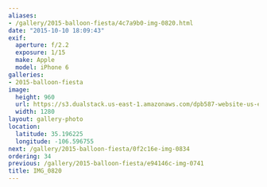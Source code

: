 ```yaml
---
aliases:
- /gallery/2015-balloon-fiesta/4c7a9b0-img-0820.html
date: "2015-10-10 18:09:43"
exif:
  aperture: f/2.2
  exposure: 1/15
  make: Apple
  model: iPhone 6
galleries:
- 2015-balloon-fiesta
image:
  height: 960
  url: https://s3.dualstack.us-east-1.amazonaws.com/dpb587-website-us-east-1/asset/gallery/2015-balloon-fiesta/4c7a9b0-img-0820~1280.jpg
  width: 1280
layout: gallery-photo
location:
  latitude: 35.196225
  longitude: -106.596755
next: /gallery/2015-balloon-fiesta/0f2c16e-img-0834
ordering: 34
previous: /gallery/2015-balloon-fiesta/e94146c-img-0741
title: IMG_0820
---
```

